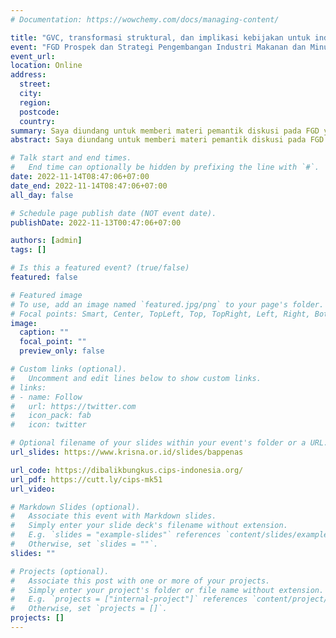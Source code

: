 ```yaml
---
# Documentation: https://wowchemy.com/docs/managing-content/

title: "GVC, transformasi struktural, dan implikasi kebijakan untuk industri makanan dan minuman di Indonesia"
event: "FGD Prospek dan Strategi Pengembangan Industri Makanan dan Minuman di Indonesia"
event_url: 
location: Online
address:
  street:
  city:
  region:
  postcode:
  country:
summary: Saya diundang untuk memberi materi pemantik diskusi pada FGD yang diadakan oleh Bappenas tentang bagaimana mendorong pertumbuhan industri makanan dan minuman di Indonesia.
abstract: Saya diundang untuk memberi materi pemantik diskusi pada FGD yang diadakan oleh Bappenas tentang bagaimana mendorong pertumbuhan industri makanan dan minuman di Indonesia.

# Talk start and end times.
#   End time can optionally be hidden by prefixing the line with `#`.
date: 2022-11-14T08:47:06+07:00
date_end: 2022-11-14T08:47:06+07:00
all_day: false

# Schedule page publish date (NOT event date).
publishDate: 2022-11-13T00:47:06+07:00

authors: [admin]
tags: []

# Is this a featured event? (true/false)
featured: false

# Featured image
# To use, add an image named `featured.jpg/png` to your page's folder. 
# Focal points: Smart, Center, TopLeft, Top, TopRight, Left, Right, BottomLeft, Bottom, BottomRight.
image:
  caption: ""
  focal_point: ""
  preview_only: false

# Custom links (optional).
#   Uncomment and edit lines below to show custom links.
# links:
# - name: Follow
#   url: https://twitter.com
#   icon_pack: fab
#   icon: twitter

# Optional filename of your slides within your event's folder or a URL.
url_slides: https://www.krisna.or.id/slides/bappenas

url_code: https://dibalikbungkus.cips-indonesia.org/
url_pdf: https://cutt.ly/cips-mk51
url_video: 

# Markdown Slides (optional).
#   Associate this event with Markdown slides.
#   Simply enter your slide deck's filename without extension.
#   E.g. `slides = "example-slides"` references `content/slides/example-slides.md`.
#   Otherwise, set `slides = ""`.
slides: ""

# Projects (optional).
#   Associate this post with one or more of your projects.
#   Simply enter your project's folder or file name without extension.
#   E.g. `projects = ["internal-project"]` references `content/project/deep-learning/index.md`.
#   Otherwise, set `projects = []`.
projects: []
---
```


